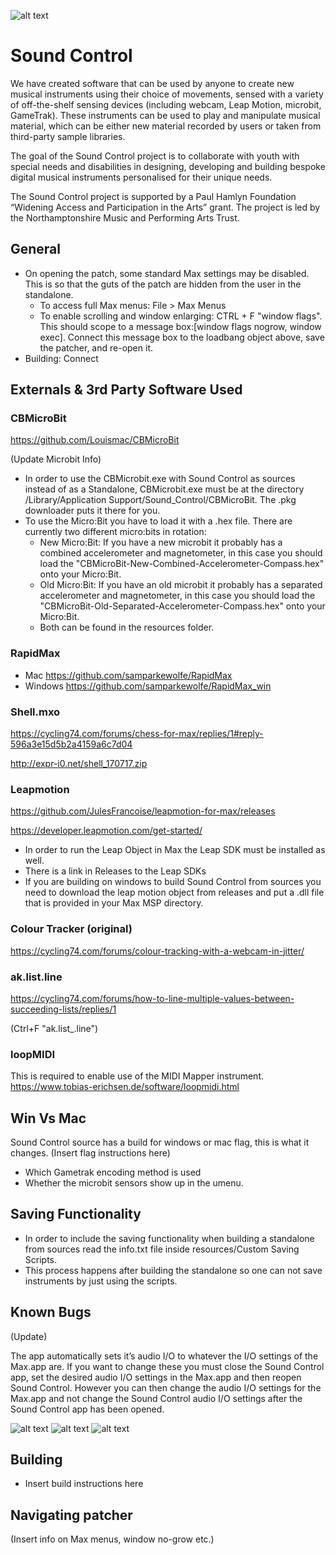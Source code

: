 ![alt text](/logos/gif2.gif?raw=true "Title")

# Sound Control

We have created software that can be used by anyone to create new musical instruments using their choice of movements, sensed with a variety of off-the-shelf sensing devices (including webcam, Leap Motion, microbit, GameTrak). These instruments can be used to play and manipulate musical material, which can be either new material recorded by users or taken from third-party sample libraries.

The goal of the Sound Control project is to collaborate with youth with special needs and disabilities in designing, developing and building bespoke digital musical instruments personalised for their unique needs.

The Sound Control project is supported by a Paul Hamlyn Foundation “Widening Access and Participation in the Arts” grant. The project is led by the Northamptonshire Music and Performing Arts Trust.

## General
* On opening the patch, some standard Max settings may be disabled. This is so that the guts of the patch are hidden from the user in the standalone.
	* To access full Max menus: File > Max Menus
	* To enable scrolling and window enlarging: CTRL + F "window flags". This should scope to a message box:[window flags nogrow, window exec]. Connect this message box to the loadbang object above, save the patcher, and re-open it.
* Building: Connect

## Externals & 3rd Party Software Used

### CBMicroBit
https://github.com/Louismac/CBMicroBit

(Update Microbit Info)

* In order to use the CBMicrobit.exe with Sound Control as sources instead of as a Standalone, CBMicrobit.exe must be at the directory /Library/Application Support/Sound_Control/CBMicroBit. The .pkg downloader puts it there for you.
* To use the Micro:Bit you have to load it with a .hex file. There are currently two different micro:bits in rotation:
    * New Micro:Bit: If you have a new microbit it probably has a combined accelerometer and magnetometer, in this case you should load the "CBMicroBit-New-Combined-Accelerometer-Compass.hex" onto your Micro:Bit.
    * Old Micro:Bit: If you have an old microbit it probably has a separated accelerometer and magnetometer, in this case you should load the "CBMicroBit-Old-Separated-Accelerometer-Compass.hex" onto your Micro:Bit.
    * Both can be found in the resources folder.

### RapidMax
* Mac
https://github.com/samparkewolfe/RapidMax
* Windows
https://github.com/samparkewolfe/RapidMax_win

### Shell.mxo
https://cycling74.com/forums/chess-for-max/replies/1#reply-596a3e15d5b2a4159a6c7d04 

http://expr-i0.net/shell_170717.zip

### Leapmotion
https://github.com/JulesFrancoise/leapmotion-for-max/releases

https://developer.leapmotion.com/get-started/

* In order to run the Leap Object in Max the Leap SDK must be installed as well.
* There is a link in Releases to the Leap SDKs
* If you are building on windows to build Sound Control from sources you need to download the leap motion object from releases and put a .dll file that is provided in your Max MSP directory.

### Colour Tracker (original)
https://cycling74.com/forums/colour-tracking-with-a-webcam-in-jitter/

### ak.list.line
https://cycling74.com/forums/how-to-line-multiple-values-between-succeeding-lists/replies/1

(Ctrl+F "ak.list_.line")

### loopMIDI
This is required to enable use of the MIDI Mapper instrument.
https://www.tobias-erichsen.de/software/loopmidi.html

## Win Vs Mac
Sound Control source has a build for windows or mac flag, this is what it changes.
(Insert flag instructions here)
* Which Gametrak encoding method is used
* Whether the microbit sensors show up in the umenu.

## Saving Functionality
* In order to include the saving functionality when building a standalone from sources read the info.txt file inside resources/Custom Saving Scripts.
* This process happens after building the standalone so one can not save instruments by just using the scripts.

## Known Bugs
(Update)

The app automatically sets it’s audio I/O to whatever the I/O settings of the Max.app are. If you want to change these you must close the Sound Control app, set the desired audio I/O settings in the Max.app and then reopen Sound Control. However you can then change the audio I/O settings for the Max.app and not change the Sound Control audio I/O settings after the Sound Control app has been opened.

![alt text](/logos/NMPAT_long.jpg?raw=true "Logo1")
![alt text](/logos/pfh.jpg?raw=true "Logo2")
![alt text](/logos/Youth_Music.jpg?raw=true "Logo3")

## Building
* Insert build instructions here

## Navigating patcher
(Insert info on Max menus, window no-grow etc.)

